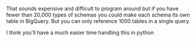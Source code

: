 That sounds expensive and difficult to program around but if you have fewer than 20,000 types of schemas you could make each schema its own table in BigQuery. But you can only reference 1000 tables in a single query.

I think you'll have a much easier time handling this in python
